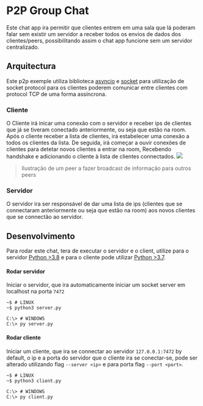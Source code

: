 # P2P Group Chat
Este chat app ira permitir que clientes entrem em uma sala que lá poderam falar sem existir um servidor a receber todos os envios de dados dos clientes/peers, possibilitando assim o chat app funcione sem um servidor centralizado.

## Arquitectura
Este p2p exemple utiliza biblioteca [asyncio](https://docs.python.org/3/library/asyncio-stream.html) e [socket](https://docs.python.org/3/library/socket.html) para utilização de socket protocol para os clientes poderem comunicar entre clientes com protocol TCP de uma forma assíncrona.

### Cliente
O Cliente irá inicar uma conexão com o servidor
e receber ips de clientes que já se tiveram conectado anteriormente, ou seja que estão na room.
Após o cliente receber a lista de clientes, irá estabelecer uma conexão a todos os clientes da lista.
De seguida, irá começar a ouvir conexões de clientes para detetar novos clientes a entrar na room,
Recebendo handshake e adicionando o cliente à lista de clientes connectados.
![](https://cdn.discordapp.com/attachments/860150349985218573/911737056680611880/p2p_data_sending.drawio.png)
> Ilustração de um peer a fazer broadcast de informação para outros peers

### Servidor
O servidor ira ser responsável de dar uma lista de ips
(clientes que se connectaram anteriormente ou seja que estão na room) aos
novos clientes que se connectão ao servidor.

## Desenvolvimento
Para rodar este chat, tera de executar o servidor e o client, utilize para o servidor [Python >3.8](https://www.python.org/downloads/release/python-380/) e para o cliente pode utilizar [Python >3.7](https://www.python.org/downloads/release/python-370/).
#### Rodar servidor
Iniciar o servidor, que ira automaticamente iniciar um socket server em localhost na porta `7472`
```
~$ # LINUX
~$ python3 server.py

C:\> # WINDOWS
C:\> py server.py
```
#### Rodar cliente
Iniciar um cliente, que ira se connectar ao servidor `127.0.0.1:7472` by default, o ip e a porta do servidor que o cliente ira se conectar-se, pode ser alterado utilizando flag `--server <ip>` e para porta flag `--port <port>`.
```
~$ # LINUX
~$ python3 client.py

C:\> # WINDOWS
C:\> py client.py
```